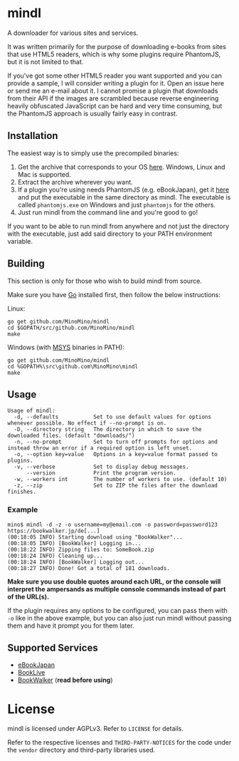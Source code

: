 # mindl
A downloader for various sites and services.

It was written primarily for the purpose of downloading e-books from sites that use HTML5 readers, which is
why some plugins require PhantomJS, but it is not limited to that.

If you've got some other HTML5 reader you want supported and you can provide a sample, I will consider writing a plugin for it.
Open an issue here or send me an e-mail about it. I cannot promise a plugin that downloads from their API if the images are
scrambled because reverse engineering heavily obfuscated JavaScript can be hard and very time consuming, but the PhantomJS approach is
usually fairly easy in contrast.

## Installation
The easiest way is to simply use the precompiled binaries:
  1. Get the archive that corresponds to your OS [here](https://github.com/MinoMino/mindl/releases/latest). Windows, Linux and Mac is supported.
  2. Extract the archive wherever you want.
  3. If a plugin you're using needs PhantomJS (e.g. eBookJapan), get it [here](http://phantomjs.org/download.html) and put the executable in the same directory as mindl. The executable is called `phantomjs.exe` on Windows and just `phantomjs` for the others.
  4. Just run mindl from the command line and you're good to go!

If you want to be able to run mindl from anywhere and not just the directory with the executable, just add said directory to your
PATH environment variable.

## Building
This section is only for those who wish to build mindl from source.

Make sure you have [Go](https://golang.org/dl/) installed first, then follow the below instructions:

Linux:
```
go get github.com/MinoMino/mindl
cd $GOPATH/src/github.com/MinoMino/mindl
make
```

Windows (with [MSYS](http://www.mingw.org/wiki/MSYS) binaries in PATH):
```
go get github.com/MinoMino/mindl
cd %GOPATH%\src\github.com\MinoMino\mindl
make
```

## Usage
```
Usage of mindl:
  -d, --defaults           Set to use default values for options whenever possible. No effect if --no-prompt is on.
  -D, --directory string   The directory in which to save the downloaded files. (default "downloads/")
  -n, --no-prompt          Set to turn off prompts for options and instead throw an error if a required option is left unset.
  -o, --option key=value   Options in a key=value format passed to plugins.
  -v, --verbose            Set to display debug messages.
      --version            Print the program version.
  -w, --workers int        The number of workers to use. (default 10)
  -z, --zip                Set to ZIP the files after the download finishes.
```

### Example
```
mino$ mindl -d -z -o username=my@email.com -o password=password123 https://bookwalker.jp/de[...]
(00:18:05 INFO) Starting download using "BookWalker"...
(00:18:05 INFO) [BookWalker] Logging in...
(00:18:22 INFO) Zipping files to: SomeBook.zip
(00:18:24 INFO) Cleaning up...
(00:18:24 INFO) [BookWalker] Logging out...
(00:18:27 INFO) Done! Got a total of 181 downloads.
```

**Make sure you use double quotes around each URL, or the console will interpret the ampersands as multiple console commands
instead of part of the URL(s).**

If the plugin requires any options to be configured, you can pass them with `-o` like in the above example, but you can
also just run mindl without passing them and have it prompt you for them later.

## Supported Services
* [eBookJapan](https://github.com/MinoMino/mindl/wiki/Supported-Services#ebookjapan)
* [BookLive](https://github.com/MinoMino/mindl/wiki/Supported-Services#booklive)
* [BookWalker](https://github.com/MinoMino/mindl/wiki/Supported-Services#bookwalker) (**read before using**)

# License
mindl is licensed under AGPLv3. Refer to `LICENSE` for details.

Refer to the respective licenses and `THIRD-PARTY-NOTICES` for the code under the `vendor` directory
and third-party libraries used.
